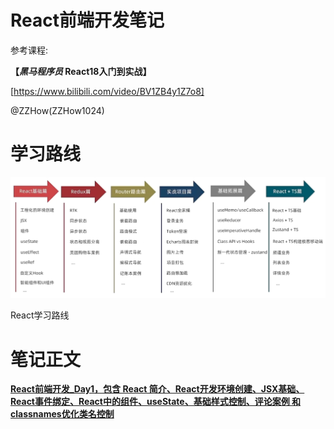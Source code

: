 # React前端开发笔记

参考课程:

**【*黑马程序员* React18入门到实战】**

[https://www.bilibili.com/video/BV1ZB4y1Z7o8]

@ZZHow(ZZHow1024)

# 学习路线

![React学习路线](./ReactLearningPath.png)

React学习路线

# 笔记正文

[**React前端开发_Day1，包含 React 简介、React开发环境创建、JSX基础、React事件绑定、React中的组件、useState、基础样式控制、评论案例 和 classnames优化类名控制**](https://blog.zzhow.com/article/ReactLearning1)
